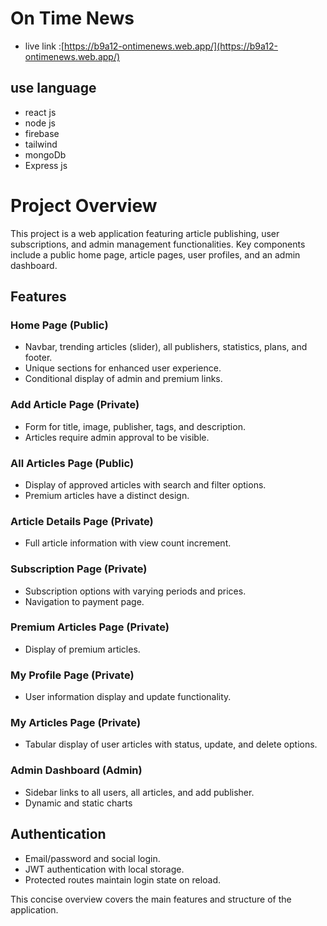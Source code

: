 # On Time News 


- live link :[https://b9a12-ontimenews.web.app/](https://b9a12-ontimenews.web.app/) 

## use language
- react js
- node js
- firebase 
- tailwind
- mongoDb
- Express js
# Project Overview

This project is a web application featuring article publishing, user subscriptions, and admin management functionalities. Key components include a public home page, article pages, user profiles, and an admin dashboard.

## Features

### Home Page (Public)
- Navbar, trending articles (slider), all publishers, statistics, plans, and footer.
- Unique sections for enhanced user experience.
- Conditional display of admin and premium links.

### Add Article Page (Private)
- Form for title, image, publisher, tags, and description.
- Articles require admin approval to be visible.

### All Articles Page (Public)
- Display of approved articles with search and filter options.
- Premium articles have a distinct design.

### Article Details Page (Private)
- Full article information with view count increment.

### Subscription Page (Private)
- Subscription options with varying periods and prices.
- Navigation to payment page.

### Premium Articles Page (Private)
- Display of premium articles.

### My Profile Page (Private)
- User information display and update functionality.

### My Articles Page (Private)
- Tabular display of user articles with status, update, and delete options.

### Admin Dashboard (Admin)
- Sidebar links to all users, all articles, and add publisher.
- Dynamic and static charts 

## Authentication
- Email/password and social login.
- JWT authentication with local storage.
- Protected routes maintain login state on reload.


This concise overview covers the main features and structure of the application.
